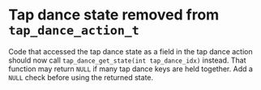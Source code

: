 # Tap dance state removed from `tap_dance_action_t`

Code that accessed the tap dance state as a field in the tap dance action should now call `tap_dance_get_state(int tap_dance_idx)` instead. That function may return `NULL` if many tap dance keys are held together. Add a `NULL` check before using the returned state.
